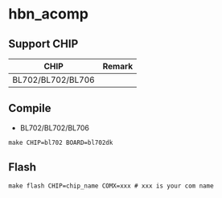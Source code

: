 # hbn_acomp


## Support CHIP

|      CHIP        | Remark |
|:----------------:|:------:|
|BL702/BL702/BL706 |        |

## Compile

- BL702/BL702/BL706

```
make CHIP=bl702 BOARD=bl702dk
```

## Flash

```
make flash CHIP=chip_name COMX=xxx # xxx is your com name
```
